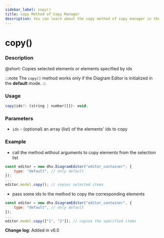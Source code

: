 ```yaml
---
sidebar_label: copy()
title: copy Method of Copy Manager
description: You can learn about the copy method of copy manager in the documentation of the DHTMLX JavaScript Diagram library. Browse developer guides and API reference, try out code examples and live demos, and download a free 30-day evaluation version of DHTMLX Diagram.
---
```


# copy()

### Description

@short: Copies selected elements or elements specified by ids

:::note
The `copy()` method works only if the Diagram Editor is initialized in the **default** mode.
:::

### Usage

~~~jsx
copy(ids?: (string | number)[]): void;
~~~

### Parameters

- `ids` - (optional) an array (list) of the elements' ids to copy

### Example

- call the method without arguments to copy elements from the selection list 

~~~jsx {5}
const editor = new dhx.DiagramEditor("editor_container", { 
    type: "default", // only default
});
...
editor.model.copy(); // copies selected items
~~~

- pass some ids to the method to copy the corresponding elements 

~~~jsx {5}
const editor = new dhx.DiagramEditor("editor_container", { 
    type: "default", // only default
});
...
editor.model.copy(["1", "2"]); // copies the specified items 
~~~

**Change log**: Added in v6.0
